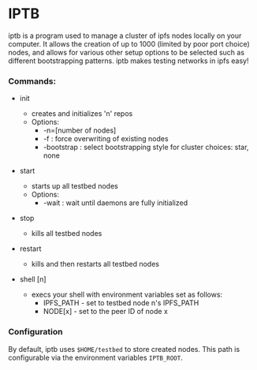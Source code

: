 # IPTB
iptb is a program used to manage a cluster of ipfs nodes locally on your
computer. It allows the creation of up to 1000 (limited by poor port choice)
nodes, and allows for various other setup options to be selected such as
different bootstrapping patterns. iptb makes testing networks in ipfs
easy!

### Commands:
- init 
	- creates and initializes 'n' repos
	- Options:
		- -n=[number of nodes]
		- -f : force overwriting of existing nodes
		- -bootstrap : select bootstrapping style for cluster choices: star, none
- start 
	- starts up all testbed nodes
	- Options:
		- -wait : wait until daemons are fully initialized
- stop 
	- kills all testbed nodes
- restart
	- kills and then restarts all testbed nodes

- shell [n]
	- execs your shell with environment variables set as follows:
	    - IPFS_PATH - set to testbed node n's IPFS_PATH
	    - NODE[x] - set to the peer ID of node x

### Configuration
By default, iptb uses `$HOME/testbed` to store created nodes. This path is
configurable via the environment variables `IPTB_ROOT`. 



